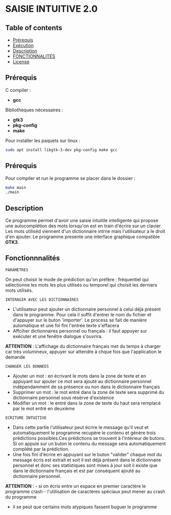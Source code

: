 
# SAISIE INTUITIVE 2.0
## Table of contents
- [Prérequis](#Prérequis)
- [Exécution](#Exécution)
- [Description](#description)
- [FONCTIONNALITÉS](#fonctionnalités)
- [License](#license)


## Prérequis
C compiler :
- **gcc**
  
Bibliothèques nécessaires :
- **gtk3**
- **pkg-config**
- **make**

Pour installer les paquets sur linux :
```bash
sudo apt install libgtk-3-dev pkg-config make gcc
```

## Prérequis
Pour compiler et run le programme se placer dans le dossier :
```bash
make main
./main
```

## Description
Ce programme permet d'avoir une saisie intuitile intelligente qui propose une autocomplétion des 
mots lorsqu'on est en train d'écrire sur un clavier.
Les mots utiliséd viennent d'un dictionnaire intrne mais l'utilisateur a le droit d'en ajouter.
Le programme presente une interface graphique compatible **GTK3**.

## Fonctionnnalités
    PARAMÈTRES
   On peut choisir le mode de prédiction qu'on préfère : fréquentiel qui sélectionne les mots
   les plus utilisés ou temporel qui choisit les derniers mots utilisés.

    INTERAGIR AVEC LES DICTIONNAIRES
   - L'utilisateur peut ajouter un dictionnaire personnel à celui déjà présent dans le programme. Pour 
   cela il suffit d'entrer le nom du fichier et d'appuyer sur le buton 'importer'. Le process se fait de manière
   automatique et une foi fini l'entrée texte s'effacera
   - Affciher dictionnaires personnel ou français : il faut appuyer sur exécuter et une fenêtre dialogue
   s'ouvrira.

**ATTENTION** : L'affichage du dictionnaire français met du temps à charger car très volumineux,
  	       appuyer sur attendre à chque fois que l'application le demande 

    CHANGER LES DONNÉES
   - Ajouter un mot : en écrivant le mots dans la zone de texte et en appuyant sur ajouter ce mot sera 
   ajouté au dictionnaire personnel indépendamment de sa présence ou non dans le dictionnaire français
   - Supprimer un mot : le mot entré dans la zone de texte sera supprimé du dictionnaire personnel sous 
   résèrve d'existence
   - Modifier un mot : le entré dans la zone de texte du haut sera remplacé par le mot entré en deuxième

    ECRITURE INTUITIVE
   - Dans cette partie l'utilisateur peut écrire le message qu'il veut et automatiquement le programme 
   recupère le contenu et génère trois prédictions possibles.Ces prédictions se trouvent à l'intérieur de butons. 
   Si on appuie sur un buton le contenu du message sera automatiquement complété par la prédiction.
   - Une fois fini d'écrire en appuyant sur le buton "valider" chaque mot du message écris est extrait et soit il est 
   déjà présent dans le dictionnaire personnel et donc ses statistiques sont mises à jour soit il existe que dans le 
   dictionnaire français et est par conséquent ajouté au dictionnaire personnel.
  
  **ATTENTION** : - si on écris entre un espace en premier caractère le programme crash
	- l'utilisation de caractères spéciaux peut mener au crash du programme
  - il se peut que certains mots atypiques fassent buguer le programme
 	 








































































 




